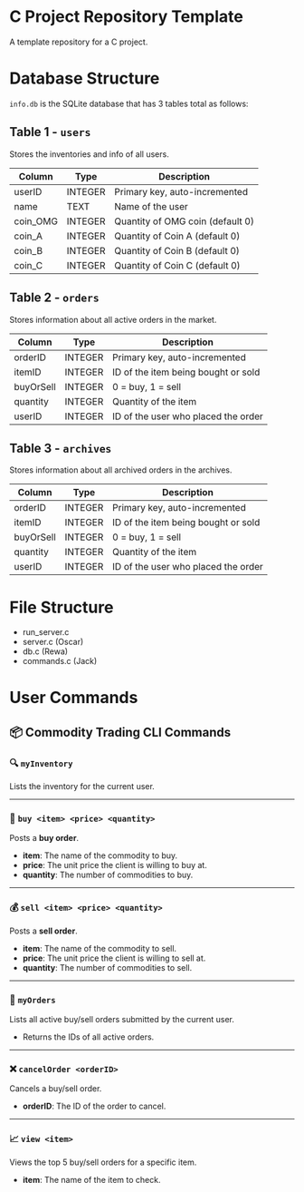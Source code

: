 # C Project Repository Template

A template repository for a C project.

# Database Structure

`info.db` is the SQLite database that has 3 tables total as follows:

## Table 1 - `users`

Stores the inventories and info of all users.

| Column   | Type    | Description                      |
| -------- | ------- | -------------------------------- |
| userID   | INTEGER | Primary key, auto-incremented    |
| name     | TEXT    | Name of the user                 |
| coin_OMG | INTEGER | Quantity of OMG coin (default 0) |
| coin_A   | INTEGER | Quantity of Coin A (default 0)   |
| coin_B   | INTEGER | Quantity of Coin B (default 0)   |
| coin_C   | INTEGER | Quantity of Coin C (default 0)   |

## Table 2 - `orders`

Stores information about all active orders in the market.

| Column    | Type    | Description                         |
| --------- | ------- | ----------------------------------- |
| orderID   | INTEGER | Primary key, auto-incremented       |
| itemID    | INTEGER | ID of the item being bought or sold |
| buyOrSell | INTEGER | 0 = buy, 1 = sell                   |
| quantity  | INTEGER | Quantity of the item                |
| userID    | INTEGER | ID of the user who placed the order |

## Table 3 - `archives`

Stores information about all archived orders in the archives.

| Column    | Type    | Description                         |
| --------- | ------- | ----------------------------------- |
| orderID   | INTEGER | Primary key, auto-incremented       |
| itemID    | INTEGER | ID of the item being bought or sold |
| buyOrSell | INTEGER | 0 = buy, 1 = sell                   |
| quantity  | INTEGER | Quantity of the item                |
| userID    | INTEGER | ID of the user who placed the order |

# File Structure

- run_server.c
- server.c (Oscar)
- db.c (Rewa)
- commands.c (Jack)

# User Commands

## 📦 Commodity Trading CLI Commands

### 🔍 `myInventory`

Lists the inventory for the current user.

---

### 💸 `buy <item> <price> <quantity>`

Posts a **buy order**.

- **item**: The name of the commodity to buy.
- **price**: The unit price the client is willing to buy at.
- **quantity**: The number of commodities to buy.

---

### 💰 `sell <item> <price> <quantity>`

Posts a **sell order**.

- **item**: The name of the commodity to sell.
- **price**: The unit price the client is willing to sell at.
- **quantity**: The number of commodities to sell.

---

### 📜 `myOrders`

Lists all active buy/sell orders submitted by the current user.

- Returns the IDs of all active orders.

---

### ❌ `cancelOrder <orderID>`

Cancels a buy/sell order.

- **orderID**: The ID of the order to cancel.

---

### 📈 `view <item>`

Views the top 5 buy/sell orders for a specific item.

- **item**: The name of the item to check.
